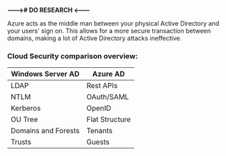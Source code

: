  **---># DO RESEARCH <---** 


Azure acts as the middle man between your physical Active Directory and your users' sign on. This allows for a more secure transaction between domains, making a lot of Active Directory attacks ineffective.

### Cloud Security comparison overview:
| Windows Server AD | Azure AD |
| --- | --- |
|LDAP| Rest APIs|
|NTLM|OAuth/SAML|
|Kerberos|OpenID|
|OU Tree|Flat Structure|
|Domains and Forests|Tenants|
|Trusts|Guests|

